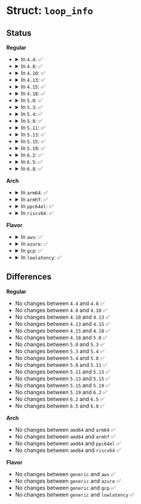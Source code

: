 # Struct: <code>loop_info</code>

## Status
<b>Regular</b>
<ul>
<li>
<details>
<summary>In <code>4.4</code>: ✅</summary>

```c
struct loop_info {
    int lo_number;
    __kernel_old_dev_t lo_device;
    long unsigned int lo_inode;
    __kernel_old_dev_t lo_rdevice;
    int lo_offset;
    int lo_encrypt_type;
    int lo_encrypt_key_size;
    int lo_flags;
    char lo_name[64];
    unsigned char lo_encrypt_key[32];
    long unsigned int lo_init[2];
    char reserved[4];
};
```
</details>
</li>
<li>
<details>
<summary>In <code>4.8</code>: ✅</summary>

```c
struct loop_info {
    int lo_number;
    __kernel_old_dev_t lo_device;
    long unsigned int lo_inode;
    __kernel_old_dev_t lo_rdevice;
    int lo_offset;
    int lo_encrypt_type;
    int lo_encrypt_key_size;
    int lo_flags;
    char lo_name[64];
    unsigned char lo_encrypt_key[32];
    long unsigned int lo_init[2];
    char reserved[4];
};
```
</details>
</li>
<li>
<details>
<summary>In <code>4.10</code>: ✅</summary>

```c
struct loop_info {
    int lo_number;
    __kernel_old_dev_t lo_device;
    long unsigned int lo_inode;
    __kernel_old_dev_t lo_rdevice;
    int lo_offset;
    int lo_encrypt_type;
    int lo_encrypt_key_size;
    int lo_flags;
    char lo_name[64];
    unsigned char lo_encrypt_key[32];
    long unsigned int lo_init[2];
    char reserved[4];
};
```
</details>
</li>
<li>
<details>
<summary>In <code>4.13</code>: ✅</summary>

```c
struct loop_info {
    int lo_number;
    __kernel_old_dev_t lo_device;
    long unsigned int lo_inode;
    __kernel_old_dev_t lo_rdevice;
    int lo_offset;
    int lo_encrypt_type;
    int lo_encrypt_key_size;
    int lo_flags;
    char lo_name[64];
    unsigned char lo_encrypt_key[32];
    long unsigned int lo_init[2];
    char reserved[4];
};
```
</details>
</li>
<li>
<details>
<summary>In <code>4.15</code>: ✅</summary>

```c
struct loop_info {
    int lo_number;
    __kernel_old_dev_t lo_device;
    long unsigned int lo_inode;
    __kernel_old_dev_t lo_rdevice;
    int lo_offset;
    int lo_encrypt_type;
    int lo_encrypt_key_size;
    int lo_flags;
    char lo_name[64];
    unsigned char lo_encrypt_key[32];
    long unsigned int lo_init[2];
    char reserved[4];
};
```
</details>
</li>
<li>
<details>
<summary>In <code>4.18</code>: ✅</summary>

```c
struct loop_info {
    int lo_number;
    __kernel_old_dev_t lo_device;
    long unsigned int lo_inode;
    __kernel_old_dev_t lo_rdevice;
    int lo_offset;
    int lo_encrypt_type;
    int lo_encrypt_key_size;
    int lo_flags;
    char lo_name[64];
    unsigned char lo_encrypt_key[32];
    long unsigned int lo_init[2];
    char reserved[4];
};
```
</details>
</li>
<li>
<details>
<summary>In <code>5.0</code>: ✅</summary>

```c
struct loop_info {
    int lo_number;
    __kernel_old_dev_t lo_device;
    long unsigned int lo_inode;
    __kernel_old_dev_t lo_rdevice;
    int lo_offset;
    int lo_encrypt_type;
    int lo_encrypt_key_size;
    int lo_flags;
    char lo_name[64];
    unsigned char lo_encrypt_key[32];
    long unsigned int lo_init[2];
    char reserved[4];
};
```
</details>
</li>
<li>
<details>
<summary>In <code>5.3</code>: ✅</summary>

```c
struct loop_info {
    int lo_number;
    __kernel_old_dev_t lo_device;
    long unsigned int lo_inode;
    __kernel_old_dev_t lo_rdevice;
    int lo_offset;
    int lo_encrypt_type;
    int lo_encrypt_key_size;
    int lo_flags;
    char lo_name[64];
    unsigned char lo_encrypt_key[32];
    long unsigned int lo_init[2];
    char reserved[4];
};
```
</details>
</li>
<li>
<details>
<summary>In <code>5.4</code>: ✅</summary>

```c
struct loop_info {
    int lo_number;
    __kernel_old_dev_t lo_device;
    long unsigned int lo_inode;
    __kernel_old_dev_t lo_rdevice;
    int lo_offset;
    int lo_encrypt_type;
    int lo_encrypt_key_size;
    int lo_flags;
    char lo_name[64];
    unsigned char lo_encrypt_key[32];
    long unsigned int lo_init[2];
    char reserved[4];
};
```
</details>
</li>
<li>
<details>
<summary>In <code>5.8</code>: ✅</summary>

```c
struct loop_info {
    int lo_number;
    __kernel_old_dev_t lo_device;
    long unsigned int lo_inode;
    __kernel_old_dev_t lo_rdevice;
    int lo_offset;
    int lo_encrypt_type;
    int lo_encrypt_key_size;
    int lo_flags;
    char lo_name[64];
    unsigned char lo_encrypt_key[32];
    long unsigned int lo_init[2];
    char reserved[4];
};
```
</details>
</li>
<li>
<details>
<summary>In <code>5.11</code>: ✅</summary>

```c
struct loop_info {
    int lo_number;
    __kernel_old_dev_t lo_device;
    long unsigned int lo_inode;
    __kernel_old_dev_t lo_rdevice;
    int lo_offset;
    int lo_encrypt_type;
    int lo_encrypt_key_size;
    int lo_flags;
    char lo_name[64];
    unsigned char lo_encrypt_key[32];
    long unsigned int lo_init[2];
    char reserved[4];
};
```
</details>
</li>
<li>
<details>
<summary>In <code>5.13</code>: ✅</summary>

```c
struct loop_info {
    int lo_number;
    __kernel_old_dev_t lo_device;
    long unsigned int lo_inode;
    __kernel_old_dev_t lo_rdevice;
    int lo_offset;
    int lo_encrypt_type;
    int lo_encrypt_key_size;
    int lo_flags;
    char lo_name[64];
    unsigned char lo_encrypt_key[32];
    long unsigned int lo_init[2];
    char reserved[4];
};
```
</details>
</li>
<li>
<details>
<summary>In <code>5.15</code>: ✅</summary>

```c
struct loop_info {
    int lo_number;
    __kernel_old_dev_t lo_device;
    long unsigned int lo_inode;
    __kernel_old_dev_t lo_rdevice;
    int lo_offset;
    int lo_encrypt_type;
    int lo_encrypt_key_size;
    int lo_flags;
    char lo_name[64];
    unsigned char lo_encrypt_key[32];
    long unsigned int lo_init[2];
    char reserved[4];
};
```
</details>
</li>
<li>
<details>
<summary>In <code>5.19</code>: ✅</summary>

```c
struct loop_info {
    int lo_number;
    __kernel_old_dev_t lo_device;
    long unsigned int lo_inode;
    __kernel_old_dev_t lo_rdevice;
    int lo_offset;
    int lo_encrypt_type;
    int lo_encrypt_key_size;
    int lo_flags;
    char lo_name[64];
    unsigned char lo_encrypt_key[32];
    long unsigned int lo_init[2];
    char reserved[4];
};
```
</details>
</li>
<li>
<details>
<summary>In <code>6.2</code>: ✅</summary>

```c
struct loop_info {
    int lo_number;
    __kernel_old_dev_t lo_device;
    long unsigned int lo_inode;
    __kernel_old_dev_t lo_rdevice;
    int lo_offset;
    int lo_encrypt_type;
    int lo_encrypt_key_size;
    int lo_flags;
    char lo_name[64];
    unsigned char lo_encrypt_key[32];
    long unsigned int lo_init[2];
    char reserved[4];
};
```
</details>
</li>
<li>
<details>
<summary>In <code>6.5</code>: ✅</summary>

```c
struct loop_info {
    int lo_number;
    __kernel_old_dev_t lo_device;
    long unsigned int lo_inode;
    __kernel_old_dev_t lo_rdevice;
    int lo_offset;
    int lo_encrypt_type;
    int lo_encrypt_key_size;
    int lo_flags;
    char lo_name[64];
    unsigned char lo_encrypt_key[32];
    long unsigned int lo_init[2];
    char reserved[4];
};
```
</details>
</li>
<li>
<details>
<summary>In <code>6.8</code>: ✅</summary>

```c
struct loop_info {
    int lo_number;
    __kernel_old_dev_t lo_device;
    long unsigned int lo_inode;
    __kernel_old_dev_t lo_rdevice;
    int lo_offset;
    int lo_encrypt_type;
    int lo_encrypt_key_size;
    int lo_flags;
    char lo_name[64];
    unsigned char lo_encrypt_key[32];
    long unsigned int lo_init[2];
    char reserved[4];
};
```
</details>
</li>
</ul>
<b>Arch</b>
<ul>
<li>
<details>
<summary>In <code>arm64</code>: ✅</summary>

```c
struct loop_info {
    int lo_number;
    __kernel_old_dev_t lo_device;
    long unsigned int lo_inode;
    __kernel_old_dev_t lo_rdevice;
    int lo_offset;
    int lo_encrypt_type;
    int lo_encrypt_key_size;
    int lo_flags;
    char lo_name[64];
    unsigned char lo_encrypt_key[32];
    long unsigned int lo_init[2];
    char reserved[4];
};
```
</details>
</li>
<li>
<details>
<summary>In <code>armhf</code>: ✅</summary>

```c
struct loop_info {
    int lo_number;
    __kernel_old_dev_t lo_device;
    long unsigned int lo_inode;
    __kernel_old_dev_t lo_rdevice;
    int lo_offset;
    int lo_encrypt_type;
    int lo_encrypt_key_size;
    int lo_flags;
    char lo_name[64];
    unsigned char lo_encrypt_key[32];
    long unsigned int lo_init[2];
    char reserved[4];
};
```
</details>
</li>
<li>
<details>
<summary>In <code>ppc64el</code>: ✅</summary>

```c
struct loop_info {
    int lo_number;
    __kernel_old_dev_t lo_device;
    long unsigned int lo_inode;
    __kernel_old_dev_t lo_rdevice;
    int lo_offset;
    int lo_encrypt_type;
    int lo_encrypt_key_size;
    int lo_flags;
    char lo_name[64];
    unsigned char lo_encrypt_key[32];
    long unsigned int lo_init[2];
    char reserved[4];
};
```
</details>
</li>
<li>
<details>
<summary>In <code>riscv64</code>: ✅</summary>

```c
struct loop_info {
    int lo_number;
    __kernel_old_dev_t lo_device;
    long unsigned int lo_inode;
    __kernel_old_dev_t lo_rdevice;
    int lo_offset;
    int lo_encrypt_type;
    int lo_encrypt_key_size;
    int lo_flags;
    char lo_name[64];
    unsigned char lo_encrypt_key[32];
    long unsigned int lo_init[2];
    char reserved[4];
};
```
</details>
</li>
</ul>
<b>Flavor</b>
<ul>
<li>
<details>
<summary>In <code>aws</code>: ✅</summary>

```c
struct loop_info {
    int lo_number;
    __kernel_old_dev_t lo_device;
    long unsigned int lo_inode;
    __kernel_old_dev_t lo_rdevice;
    int lo_offset;
    int lo_encrypt_type;
    int lo_encrypt_key_size;
    int lo_flags;
    char lo_name[64];
    unsigned char lo_encrypt_key[32];
    long unsigned int lo_init[2];
    char reserved[4];
};
```
</details>
</li>
<li>
<details>
<summary>In <code>azure</code>: ✅</summary>

```c
struct loop_info {
    int lo_number;
    __kernel_old_dev_t lo_device;
    long unsigned int lo_inode;
    __kernel_old_dev_t lo_rdevice;
    int lo_offset;
    int lo_encrypt_type;
    int lo_encrypt_key_size;
    int lo_flags;
    char lo_name[64];
    unsigned char lo_encrypt_key[32];
    long unsigned int lo_init[2];
    char reserved[4];
};
```
</details>
</li>
<li>
<details>
<summary>In <code>gcp</code>: ✅</summary>

```c
struct loop_info {
    int lo_number;
    __kernel_old_dev_t lo_device;
    long unsigned int lo_inode;
    __kernel_old_dev_t lo_rdevice;
    int lo_offset;
    int lo_encrypt_type;
    int lo_encrypt_key_size;
    int lo_flags;
    char lo_name[64];
    unsigned char lo_encrypt_key[32];
    long unsigned int lo_init[2];
    char reserved[4];
};
```
</details>
</li>
<li>
<details>
<summary>In <code>lowlatency</code>: ✅</summary>

```c
struct loop_info {
    int lo_number;
    __kernel_old_dev_t lo_device;
    long unsigned int lo_inode;
    __kernel_old_dev_t lo_rdevice;
    int lo_offset;
    int lo_encrypt_type;
    int lo_encrypt_key_size;
    int lo_flags;
    char lo_name[64];
    unsigned char lo_encrypt_key[32];
    long unsigned int lo_init[2];
    char reserved[4];
};
```
</details>
</li>
</ul>

## Differences
<b>Regular</b>
<ul>
<li>
No changes between <code>4.4</code> and <code>4.8</code> ✅
</li>
<li>
No changes between <code>4.8</code> and <code>4.10</code> ✅
</li>
<li>
No changes between <code>4.10</code> and <code>4.13</code> ✅
</li>
<li>
No changes between <code>4.13</code> and <code>4.15</code> ✅
</li>
<li>
No changes between <code>4.15</code> and <code>4.18</code> ✅
</li>
<li>
No changes between <code>4.18</code> and <code>5.0</code> ✅
</li>
<li>
No changes between <code>5.0</code> and <code>5.3</code> ✅
</li>
<li>
No changes between <code>5.3</code> and <code>5.4</code> ✅
</li>
<li>
No changes between <code>5.4</code> and <code>5.8</code> ✅
</li>
<li>
No changes between <code>5.8</code> and <code>5.11</code> ✅
</li>
<li>
No changes between <code>5.11</code> and <code>5.13</code> ✅
</li>
<li>
No changes between <code>5.13</code> and <code>5.15</code> ✅
</li>
<li>
No changes between <code>5.15</code> and <code>5.19</code> ✅
</li>
<li>
No changes between <code>5.19</code> and <code>6.2</code> ✅
</li>
<li>
No changes between <code>6.2</code> and <code>6.5</code> ✅
</li>
<li>
No changes between <code>6.5</code> and <code>6.8</code> ✅
</li>
</ul>
<b>Arch</b>
<ul>
<li>
No changes between <code>amd64</code> and <code>arm64</code> ✅
</li>
<li>
No changes between <code>amd64</code> and <code>armhf</code> ✅
</li>
<li>
No changes between <code>amd64</code> and <code>ppc64el</code> ✅
</li>
<li>
No changes between <code>amd64</code> and <code>riscv64</code> ✅
</li>
</ul>
<b>Flavor</b>
<ul>
<li>
No changes between <code>generic</code> and <code>aws</code> ✅
</li>
<li>
No changes between <code>generic</code> and <code>azure</code> ✅
</li>
<li>
No changes between <code>generic</code> and <code>gcp</code> ✅
</li>
<li>
No changes between <code>generic</code> and <code>lowlatency</code> ✅
</li>
</ul>
